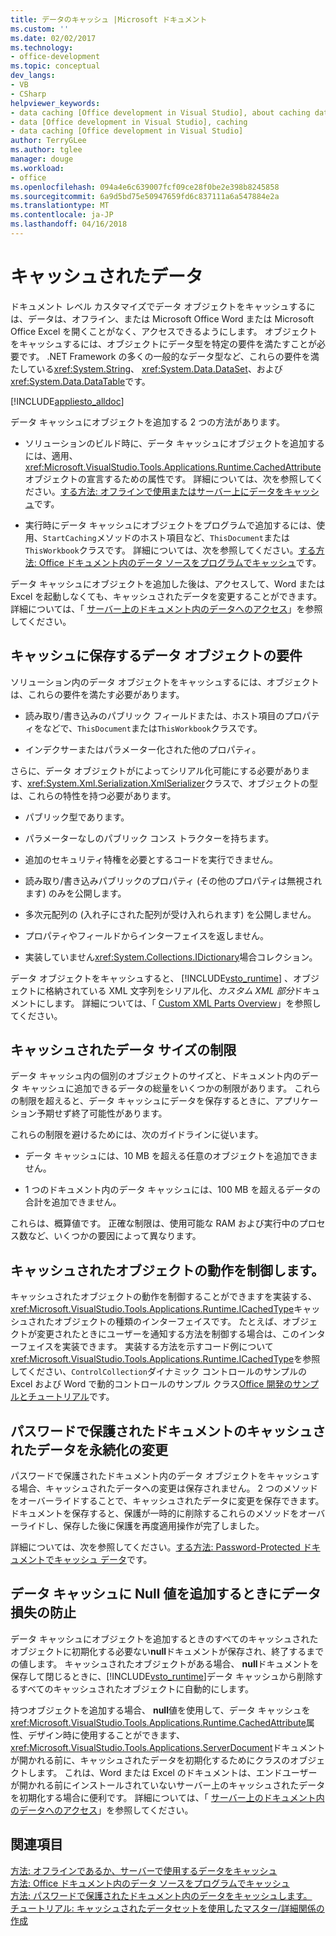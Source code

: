 ```yaml
---
title: データのキャッシュ |Microsoft ドキュメント
ms.custom: ''
ms.date: 02/02/2017
ms.technology:
- office-development
ms.topic: conceptual
dev_langs:
- VB
- CSharp
helpviewer_keywords:
- data caching [Office development in Visual Studio], about caching data
- data [Office development in Visual Studio], caching
- data caching [Office development in Visual Studio]
author: TerryGLee
ms.author: tglee
manager: douge
ms.workload:
- office
ms.openlocfilehash: 094a4e6c639007fcf09ce28f0be2e398b8245858
ms.sourcegitcommit: 6a9d5bd75e50947659fd6c837111a6a547884e2a
ms.translationtype: MT
ms.contentlocale: ja-JP
ms.lasthandoff: 04/16/2018
---
```

# <a name="caching-data"></a>キャッシュされたデータ
  ドキュメント レベル カスタマイズでデータ オブジェクトをキャッシュするには、データは、オフライン、または Microsoft Office Word または Microsoft Office Excel を開くことがなく、アクセスできるようにします。 オブジェクトをキャッシュするには、オブジェクトにデータ型を特定の要件を満たすことが必要です。 .NET Framework の多くの一般的なデータ型など、これらの要件を満たしている<xref:System.String>、 <xref:System.Data.DataSet>、および<xref:System.Data.DataTable>です。  
  
 [!INCLUDE[appliesto_alldoc](../vsto/includes/appliesto-alldoc-md.md)]  
  
 データ キャッシュにオブジェクトを追加する 2 つの方法があります。  
  
-   ソリューションのビルド時に、データ キャッシュにオブジェクトを追加するには、適用、<xref:Microsoft.VisualStudio.Tools.Applications.Runtime.CachedAttribute>オブジェクトの宣言するための属性です。 詳細については、次を参照してください。[する方法: オフラインで使用またはサーバー上にデータをキャッシュ](../vsto/how-to-cache-data-for-use-offline-or-on-a-server.md)です。  
  
-   実行時にデータ キャッシュにオブジェクトをプログラムで追加するには、使用、`StartCaching`メソッドのホスト項目など、`ThisDocument`または`ThisWorkbook`クラスです。 詳細については、次を参照してください。[する方法: Office ドキュメント内のデータ ソースをプログラムでキャッシュ](../vsto/how-to-programmatically-cache-a-data-source-in-an-office-document.md)です。  
  
 データ キャッシュにオブジェクトを追加した後は、アクセスして、Word または Excel を起動しなくても、キャッシュされたデータを変更することができます。 詳細については、「 [サーバー上のドキュメント内のデータへのアクセス](../vsto/accessing-data-in-documents-on-the-server.md)」を参照してください。  
  
## <a name="requirements-for-data-objects-to-be-cached"></a>キャッシュに保存するデータ オブジェクトの要件  
 ソリューション内のデータ オブジェクトをキャッシュするには、オブジェクトは、これらの要件を満たす必要があります。  
  
-   読み取り/書き込みのパブリック フィールドまたは、ホスト項目のプロパティをなどで、`ThisDocument`または`ThisWorkbook`クラスです。  
  
-   インデクサーまたはパラメーター化された他のプロパティ。  
  
 さらに、データ オブジェクトがによってシリアル化可能にする必要があります、<xref:System.Xml.Serialization.XmlSerializer>クラスで、オブジェクトの型は、これらの特性を持つ必要があります。  
  
-   パブリック型であります。  
  
-   パラメーターなしのパブリック コンス トラクターを持ちます。  
  
-   追加のセキュリティ特権を必要とするコードを実行できません。  
  
-   読み取り/書き込みパブリックのプロパティ (その他のプロパティは無視されます) のみを公開します。  
  
-   多次元配列の (入れ子にされた配列が受け入れられます) を公開しません。  
  
-   プロパティやフィールドからインターフェイスを返しません。  
  
-   実装していません<xref:System.Collections.IDictionary>場合コレクション。  
  
 データ オブジェクトをキャッシュすると、 [!INCLUDE[vsto_runtime](../vsto/includes/vsto-runtime-md.md)] 、オブジェクトに格納されている XML 文字列をシリアル化、*カスタム XML 部分*ドキュメントにします。 詳細については、「 [Custom XML Parts Overview](../vsto/custom-xml-parts-overview.md)」を参照してください。  
  
## <a name="cached-data-size-limits"></a>キャッシュされたデータ サイズの制限  
 データ キャッシュ内の個別のオブジェクトのサイズと、ドキュメント内のデータ キャッシュに追加できるデータの総量をいくつかの制限があります。 これらの制限を超えると、データ キャッシュにデータを保存するときに、アプリケーション予期せず終了可能性があります。  
  
 これらの制限を避けるためには、次のガイドラインに従います。  
  
-   データ キャッシュには、10 MB を超える任意のオブジェクトを追加できません。  
  
-   1 つのドキュメント内のデータ キャッシュには、100 MB を超えるデータの合計を追加できません。  
  
 これらは、概算値です。 正確な制限は、使用可能な RAM および実行中のプロセス数など、いくつかの要因によって異なります。  
  
## <a name="controlling-the-behavior-of-cached-objects"></a>キャッシュされたオブジェクトの動作を制御します。  
 キャッシュされたオブジェクトの動作を制御することができますを実装する、<xref:Microsoft.VisualStudio.Tools.Applications.Runtime.ICachedType>キャッシュされたオブジェクトの種類のインターフェイスです。 たとえば、オブジェクトが変更されたときにユーザーを通知する方法を制御する場合は、このインターフェイスを実装できます。 実装する方法を示すコード例について<xref:Microsoft.VisualStudio.Tools.Applications.Runtime.ICachedType>を参照してください、`ControlCollection`ダイナミック コントロールのサンプルの Excel および Word で動的コントロールのサンプル クラス[Office 開発のサンプルとチュートリアル](../vsto/office-development-samples-and-walkthroughs.md)です。  
  
## <a name="persisting-changes-to-cached-data-in-password-protected-documents"></a>パスワードで保護されたドキュメントのキャッシュされたデータを永続化の変更  
 パスワードで保護されたドキュメント内のデータ オブジェクトをキャッシュする場合、キャッシュされたデータへの変更は保存されません。 2 つのメソッドをオーバーライドすることで、キャッシュされたデータに変更を保存できます。 ドキュメントを保存すると、保護が一時的に削除するこれらのメソッドをオーバーライドし、保存した後に保護を再度適用操作が完了しました。  
  
 詳細については、次を参照してください。[する方法: Password-Protected ドキュメントでキャッシュ データ](../vsto/how-to-cache-data-in-a-password-protected-document.md)です。  
  
## <a name="preventing-data-loss-when-adding-null-values-to-the-data-cache"></a>データ キャッシュに Null 値を追加するときにデータ損失の防止  
 データ キャッシュにオブジェクトを追加するときのすべてのキャッシュされたオブジェクトに初期化する必要ない**null**ドキュメントが保存され、終了するまでの値します。 キャッシュされたオブジェクトがある場合、 **null**ドキュメントを保存して閉じるときに、[!INCLUDE[vsto_runtime](../vsto/includes/vsto-runtime-md.md)]データ キャッシュから削除するすべてのキャッシュされたオブジェクトに自動的にします。  
  
 持つオブジェクトを追加する場合、 **null**値を使用して、データ キャッシュを<xref:Microsoft.VisualStudio.Tools.Applications.Runtime.CachedAttribute>属性、デザイン時に使用することができます、<xref:Microsoft.VisualStudio.Tools.Applications.ServerDocument>ドキュメントが開かれる前に、キャッシュされたデータを初期化するためにクラスのオブジェクトします。 これは、Word または Excel のドキュメントは、エンドユーザーが開かれる前にインストールされていないサーバー上のキャッシュされたデータを初期化する場合に便利です。 詳細については、「 [サーバー上のドキュメント内のデータへのアクセス](../vsto/accessing-data-in-documents-on-the-server.md)」を参照してください。  
  
## <a name="see-also"></a>関連項目  
 [方法: オフラインであるか、サーバーで使用するデータをキャッシュ](../vsto/how-to-cache-data-for-use-offline-or-on-a-server.md)   
 [方法: Office ドキュメント内のデータ ソースをプログラムでキャッシュ](../vsto/how-to-programmatically-cache-a-data-source-in-an-office-document.md)   
 [方法: パスワードで保護されたドキュメント内のデータをキャッシュします。](../vsto/how-to-cache-data-in-a-password-protected-document.md)   
 [チュートリアル: キャッシュされたデータセットを使用したマスター/詳細関係の作成](../vsto/walkthrough-creating-a-master-detail-relation-using-a-cached-dataset.md)  
  
  